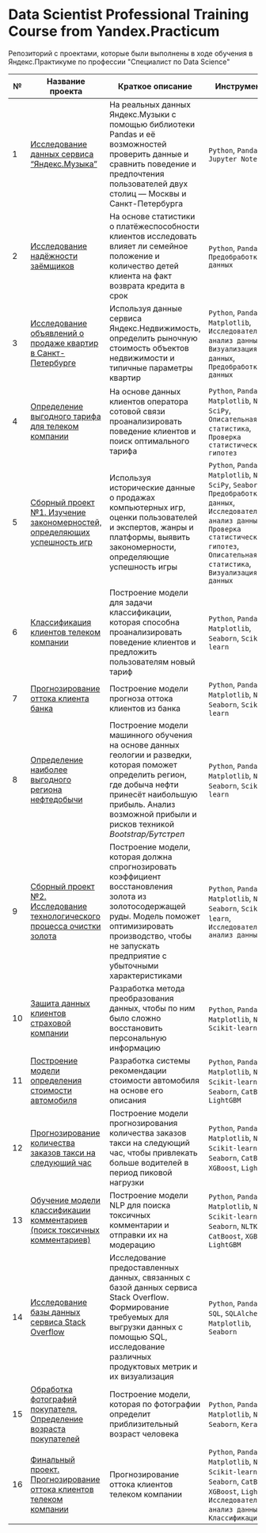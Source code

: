 # Data Scientist Professional Training Course from Yandex.Practicum

 Репозиторий с проектами, которые были выполнены в ходе обучения в Яндекс.Практикуме по профессии "Специалист по Data Science"

| № | Название проекта  | Краткое описание | Инструменты |
|--|--|--|--|
|1| [Исследование данных сервиса “Яндекс.Музыка”](https://github.com/radmirsib/DataScience_Yandex/tree/2ac88503e4e9b1e2f28ec2c3bef5cad30b1b0366/01_yandex_music) | На реальных данных Яндекс.Музыки c помощью библиотеки Pandas и её возможностей проверить данные и сравнить поведение и предпочтения пользователей двух столиц — Москвы и Санкт-Петербурга | `Python`, `Pandas`, `Jupyter Notebook` |
|2| [Исследование надёжности заёмщиков](https://github.com/radmirsib/DataScience_Yandex/tree/a5516b38595a3461d20bd0b3d8fb18e2f1d7742d/02_borrower_reliability) | На основе статистики о платёжеспособности клиентов исследовать влияет ли семейное положение и количество детей клиента на факт возврата кредита в срок | `Python`, `Pandas`, `Предобработка данных` |
|3| [Исследование объявлений о продаже квартир в Санкт-Петербурге](https://github.com/radmirsib/yandex_practicum_DS_projects/tree/a56584fcb96c55333ef71a4e63ac86b672feec62/03_real_estate_spb) | Используя данные сервиса Яндекс.Недвижимость, определить рыночную стоимость объектов недвижимости и типичные параметры квартир | `Python`, `Pandas`, `Matplotlib`, `Исследовательский анализ данных`, `Визуализация данных`, `Предобработка данных`|
|4| [Определение выгодного тарифа для телеком компании](https://github.com/radmirsib/yandex_practicum_DS_projects/tree/8d5f5cd1ea043316a275054467b032947a229490/04_telecom_tariff) | На основе данных клиентов оператора сотовой связи проанализировать поведение клиентов и поиск оптимального тарифа | `Python`, `Pandas`, `Matplotlib`, `NumPy`, `SciPy`, `Описательная статистика`, `Проверка статистических гипотез`|
|5| [Сборный проект №1. Изучение закономерностей, определяющих успешность игр](https://github.com/radmirsib/yandex_practicum_DS_projects/tree/1e5343ed570605049d77cc20566e884dc9b4f137/05_games_success) | Используя исторические данные о продажах компьютерных игр, оценки пользователей и экспертов, жанры и платформы, выявить закономерности, определяющие успешность игры | `Python`, `Pandas`, `Matplotlib`, `NumPy`, `SciPy`, `Seaborn`, `Предобработка данных`, `Исследовательский анализ данных`, `Проверка статистических гипотез`, `Описательная статистика`, `Визуализация данных`|
|6| [Классификация клиентов телеком компании](https://github.com/radmirsib/yandex_practicum_DS_projects/tree/d923a4a965a197c075d073696e9b9886ddb135de/06_telecom_clients) | Построение модели для задачи классификации, которая способна проанализировать поведение клиентов и предложить пользователям новый тариф | `Python`, `Pandas`, `Matplotlib`, `Seaborn`, `Scikit-learn`|
|7| [Прогнозирование оттока клиента банка](https://github.com/radmirsib/yandex_practicum_DS_projects/tree/71472bc996d83e554eb7bf4bf666d41dda4ce80c/07_bank_clients_leaving) | Построение модели прогноза оттока клиентов из банка | `Python`, `Pandas`, `Matplotlib`, `NumPy`, `Seaborn`, `Scikit-learn`|
|8| [Определение наиболее выгодного региона нефтедобычи](https://github.com/radmirsib/yandex_practicum_DS_projects/tree/374f6d55c54976495efcb02add3a5ea0a782ab4e/08_oil_boreholes) | Построение модели машинного обучения на основе данных геологии и разведки, которая поможет определить регион, где добыча нефти принесёт наибольшую прибыль. Анализ возможной прибыли и рисков техникой _Bootstrap/Бутстреп_ | `Python`, `Pandas`, `Matplotlib`, `NumPy`, `Seaborn`, `Scikit-learn`|
|9| [Сборный проект №2. Исследование технологического процесса очистки золота](https://github.com/radmirsib/yandex_practicum_DS_projects/tree/6b9534630f8273f16c40bb3974cdddbfda0155bf/09_gold_flotation) | Построение модели, которая должна cпрогнозировать коэффициент восстановления золота из золотосодержащей руды. Модель поможет оптимизировать производство, чтобы не запускать предприятие с убыточными характеристиками | `Python`, `Pandas`, `Matplotlib`, `NumPy`, `Seaborn`, `Scikit-learn`, `Исследовательский анализ данных`|
|10| [Защита данных клиентов страховой компании](https://github.com/radmirsib/yandex_practicum_DS_projects/tree/49bc46a75f1b169482059c2148974a9cbcb62415/10_data_protection) | Разработка метода преобразования данных, чтобы по ним было сложно восстановить персональную информацию | `Python`, `Pandas`, `Matplotlib`, `NumPy`, `Scikit-learn`|
|11| [Построение модели определения стоимости автомобиля](https://github.com/radmirsib/yandex_practicum_DS_projects/tree/92676a134717496768d7221755f72adb3a87e7c6/11_car_cost) | Разработка системы рекомендации стоимости автомобиля на основе его описания | `Python`, `Pandas`, `Matplotlib`, `NumPy`, `Scikit-learn`, `Seaborn`, `CatBoost`, `LightGBM`|
|12| [Прогнозирование количества заказов такси на следующий час](https://github.com/radmirsib/yandex_practicum_DS_projects/tree/279ec7a1061323b629ea5a07b59e7742d28d2413/12_taxi_orders) | Построение модели прогнозирования количества заказов такси на следующий час, чтобы привлекать больше водителей в период пиковой нагрузки | `Python`, `Pandas`, `Matplotlib`, `NumPy`, `Scikit-learn`, `Seaborn`, `CatBoost`, `XGBoost`, `LightGBM`|
|13| [Обучение модели классификации комментариев (поиск токсичных комментариев)](https://github.com/radmirsib/yandex_practicum_DS_projects/tree/474b391d07572e0c491e00283b70dee6c30f3f84/13_NLP) | Построение модели NLP для поиска токсичных комментарии и отправки их на модерацию | `Python`, `Pandas`, `Matplotlib`, `NumPy`, `Scikit-learn`, `Seaborn`, `NLTK`, `Re`, `CatBoost`, `XGBoost`, `LightGBM`|
|14| [Исследование базы данных сервиса Stack Overflow](https://github.com/radmirsib/yandex_practicum_DS_projects/tree/main/12_stackoverflow) | Исследование предоставленных данных, связанных с базой данных сервиса Stack Overflow. Формирование требуемых для выгрузки данных с помощью SQL, исследование различных продуктовых метрик и их визуализация | `Python`, `Pandas`, `SQL`, `SQLAlchemy`, `Matplotlib`, `Seaborn`|
|15| [Обработка фотографий покупателя. Определение возраста покупателей](https://github.com/radmirsib/yandex_practicum_DS_projects/tree/6d4701b5c199126ad1d47125c2d8f1e9bfecdfe1/15_computer_vision) |Построение модели, которая по фотографии определит приблизительный возраст человека | `Python`, `Pandas`, `Matplotlib`, `NumPy`, `Seaborn`, `Keras`|
|16| [Финальный проект. Прогнозирование оттока клиентов телеком компании](https://github.com/radmirsib/yandex_practicum_DS_projects/tree/main/15_final_project) |Прогнозирование оттока клиентов телеком компании | `Python`, `Pandas` , `Matplotlib`, `NumPy`, `Scikit-learn`, `Seaborn`, `CatBoost`, `XGBoost`, `LightGBM`, `Исследовательский анализ данных`, `Классификация`|

